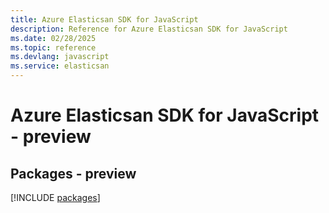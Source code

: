 ```yaml
---
title: Azure Elasticsan SDK for JavaScript
description: Reference for Azure Elasticsan SDK for JavaScript
ms.date: 02/28/2025
ms.topic: reference
ms.devlang: javascript
ms.service: elasticsan
---
```

# Azure Elasticsan SDK for JavaScript - preview
## Packages - preview
[!INCLUDE [packages](elasticsan-index.md)]